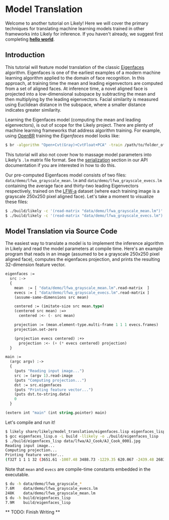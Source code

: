 Model Translation
=================

Welcome to another tutorial on Likely!
Here we will cover the primary techniques for translating machine learning models trained in other frameworks into Likely for inference.
If you haven't already, we suggest first completing **[hello world](?href=share/likely/hello_world/README.md)**.

Introduction
------------
This tutorial will feature model translation of the classic [Eigenfaces](http://s3.amazonaws.com/academia.edu.documents/30894770/jcn.pdf?AWSAccessKeyId=AKIAJ56TQJRTWSMTNPEA&Expires=1461877617&Signature=3ZPNU1mf2ntzKKDTmsPa%2FBvy%2Fa0%3D&response-content-disposition=inline%3B%20filename%3DEigenfaces_for_Recognition.pdf) algorithm.
Eigenfaces is one of the earliest examples of a modern machine learning algorithm applied to the domain of face recognition.
In this approach, at training time the mean and leading eigenvectors are computed from a set of aligned faces.
At inference time, a novel aligned face is projected into a low-dimensional subspace by subtracting the mean and then multiplying by the leading eigenvectors.
Facial similarity is measured using Euclidean distance in the subspace, where a smaller distance indicates greater similarity.

Learning the Eigenfaces model (computing the mean and leading eigenvectors), is out of scope for the Likely project.
There are plenty of machine learning frameworks that address algorithm training.
For example, using [OpenBR](http://www.openbiometrics.org) training the *Eigenfaces* model looks like:

```bash
$ br -algorithm "Open+Cvt(Gray)+CvtFloat+PCA" -train /path/to/folder_of_aligned_faces Eigenfaces
```

This tutorial will also not cover how to massage model parameters into Likely's `.lm` matrix file format.
See the [serialization](https://s3.amazonaws.com/liblikely/doxygen/structlikely__matrix.html#serialization) section in our API documentation if you are interested in how to do this.

Our pre-computed Eigenfaces model consists of two files: `data/demo/lfwa_grayscale_mean.lm` and `data/demo/lfwa_grayscale_evecs.lm` containing the average face and thirty-two leading Eigenvectors respectively, trained on the [LFW-a](http://www.openu.ac.il/home/hassner/data/lfwa/) dataset (where each training image is a grayscale 250x250 pixel aligned face).
Let's take a moment to visualize these files:

```bash
$ ./build/likely -c '(read-matrix "data/demo/lfwa_grayscale_mean.lm")' -show
$ ./build/likely -c '(read-matrix "data/demo/lfwa_grayscale_evecs.lm")' -show ; Press any key to advance to the next Eigenvector
```

Model Translation via Source Code
---------------------------------
The easiest way to translate a model is to implement the inference algorithm in Likely and read the model parameters at compile time.
Here's an example program that reads in an image (assumed to be a grayscale 250x250 pixel aligned face), computes the eigenfaces projection, and prints the resulting 32-dimension feature vector.

```lisp
eigenfaces :=
  src :->
  {
    mean  := [ "data/demo/lfwa_grayscale_mean.lm".read-matrix  ]
    evecs := [ "data/demo/lfwa_grayscale_evecs.lm".read-matrix ]
    (assume-same-dimensions src mean)

    centered := (imitate-size src mean.type)
    (centered src mean) :=>
      centered :<- (- src mean)

    projection := (mean.element-type.multi-frame 1 1 1 evecs.frames)
    projection.set-zero

    (projection evecs centered) :+>
      projection :<- (+ (* evecs centered) projection)
  }

main :=
  (argc argv) :->
  {
    (puts "Reading input image...")
    src := (argv 1).read-image
    (puts "Computing projection...")
    dst := src.eigenfaces
    (puts "Printing feature vector...")
    (puts dst.to-string.data)
    0
  }

(extern int "main" (int string.pointer) main)
```

Let's compile and run it!

```bash
$ likely share/likely/model_translation/eigenfaces.lisp eigenfaces_lisp.o
$ gcc eigenfaces_lisp.o -L build -llikely -o ./build/eigenfaces_lisp
$ ./build/eigenfaces_lisp data/lfwa/AJ_Cook/AJ_Cook_0001.jpg
Reading input image...
Computing projection...
Printing feature vector...
(f32T 1 1 1 32 (3651.61 -1007.48 3488.73 -1229.35 620.067 -2439.48 2683.14 -1730.9 1884.0 -713.038 1120.44 -83.7625 525.15 -1878.85 307.216 -946.852 1566.74 -1024.61 1379.03 -309.945 184.071 -2295.56 1514.87 -1216.92 2362.41 -668.262 409.929 -90.3121 318.591 -708.783 360.535 -229.618))
```

Note that `mean` and `evecs` are compile-time constants embedded in the executable.

```bash
$ du -h data/demo/lfwa_grayscale_*
7.6M	data/demo/lfwa_grayscale_evecs.lm
248K	data/demo/lfwa_grayscale_mean.lm
$ du -h build/eigenfaces_lisp
7.9M	build/eigenfaces_lisp
```

** TODO: Finish Writing **
